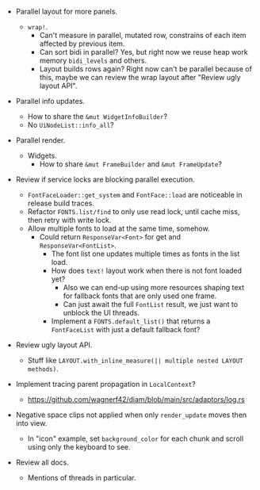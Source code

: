 * Parallel layout for more panels.
    - `wrap!`.
        - Can't measure in parallel, mutated row, constrains of each item affected by previous item.
        - Can sort bidi in parallel? Yes, but right now we reuse heap work memory `bidi_levels` and others.
        - Layout builds rows again? Right now can't be parallel because of this, maybe we can review the wrap layout after
          "Review ugly layout API".

* Parallel info updates.
    - How to share the `&mut WidgetInfoBuilder`?
    - No `UiNodeList::info_all`?

* Parallel render.
    - Widgets.
        - How to share `&mut FrameBuilder` and `&mut FrameUpdate`?

* Review if service locks are blocking parallel execution.
    - `FontFaceLoader::get_system` and `FontFace::load` are noticeable in release build traces.
    - Refactor `FONTS.list/find` to only use read lock, until cache miss, then retry with write lock.
    - Allow multiple fonts to load at the same time, somehow.
        - Could return `ResponseVar<Font>` for get and `ResponseVar<FontList>`.
            - The font list one updates multiple times as fonts in the list load.
            - How does `text!` layout work when there is not font loaded yet?
                - Also we can end-up using more resources shaping text for fallback fonts that are only used one frame.
                - Can just await the full `FontList` result, we just want to unblock the UI threads.
            - Implement a `FONTS.default_list()` that returns a `FontFaceList` with just a default fallback font?

* Review ugly layout API.
    - Stuff like `LAYOUT.with_inline_measure(|| multiple nested LAYOUT methods)`.

* Implement tracing parent propagation in `LocalContext`?
    - https://github.com/wagnerf42/diam/blob/main/src/adaptors/log.rs

* Negative space clips not applied when only `render_update` moves then into view.
    - In "icon" example, set `background_color` for each chunk and scroll using only the keyboard to see.

* Review all docs.
    - Mentions of threads in particular.